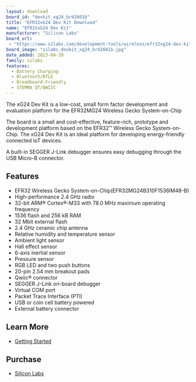 ```yaml
---
layout: download
board_id: "devkit_xg24_brd2601b"
title: "EFR32xG24 Dev Kit Download"
name: "EFR32xG24 Dev Kit"
manufacturer: "Silicon Labs"
board_url:
 - "https://www.silabs.com/development-tools/wireless/efr32xg24-dev-kit?tab=overview"
board_image: "silabs_devkit_xg24_brd2601b.jpg"
date_added: 2023-04-20
family: silabs
features:
  - Battery Charging
  - Bluetooth/BTLE
  - Breadboard-Friendly
  - STEMMA QT/QWIIC
---
```

The xG24 Dev Kit is a low-cost, small form factor development
and evaluation platform for the EFR32MG24 Wireless Gecko System-on-Chip

The board is a small and cost-effective, feature-rich, prototype and development platform
based on the EFR32™ Wireless Gecko System-on-Chip. The xG24 Dev Kit is an ideal
platform for developing energy-friendly connected IoT devices.

A built-in SEGGER J-Link debugger ensures easy debugging through the USB Micro-B
connector.

## Features
* EFR32 Wireless Gecko System-on-Chip(EFR32MG24B310F1536IM48-B)
* High-performance 2.4 GHz radio
* 32-bit ARM® Cortex®-M33 with 78.0 MHz maximum operating frequency
* 1536 flash and 256 kB RAM
* 32 Mbit external flash
* 2.4 GHz ceramic chip antenna
* Relative humidity and temperature sensor
* Ambient light sensor
* Hall effect sensor
* 6-axis inertial sensor
* Pressure sensor
* RGB LED and two push buttons
* 20-pin 2.54 mm breakout pads
* Qwiic® connector
* SEGGER J-Link on-board debugger
* Virtual COM port
* Packet Trace Interface (PTI)
* USB or coin cell battery powered
* External battery connector

## Learn More
* [Getting Started](https://www.silabs.com/development-tools/wireless/efr32xg24-dev-kit?tab=getting-started)

## Purchase
* [Silicon Labs](https://www.silabs.com/development-tools/wireless/efr32xg24-dev-kit?tab=overview)
